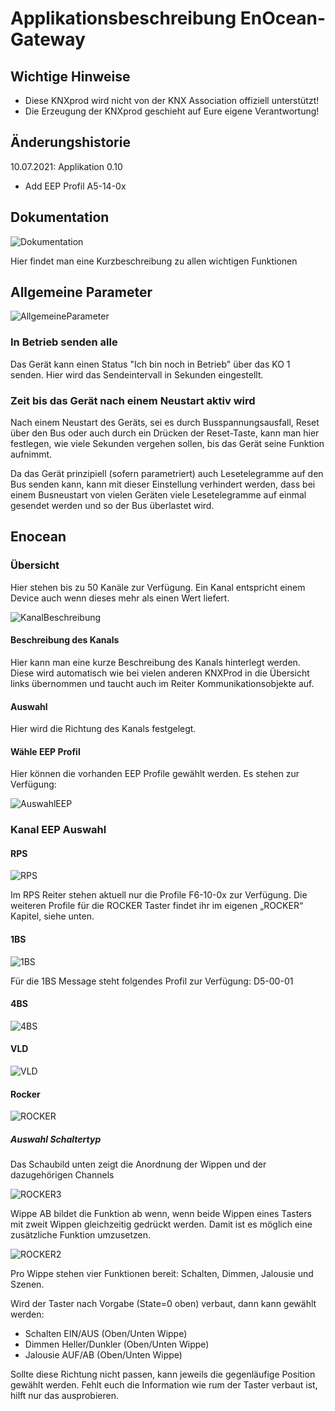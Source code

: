 # Applikationsbeschreibung EnOcean-Gateway

## Wichtige Hinweise

* Diese KNXprod wird nicht von der KNX Association offiziell unterstützt!
* Die Erzeugung der KNXprod geschieht auf Eure eigene Verantwortung!

## Änderungshistorie

10.07.2021: Applikation 0.10

* Add EEP Profil A5-14-0x

## Dokumentation

![Dokumentation](pic/Dokumentation.png)

Hier findet man eine Kurzbeschreibung zu allen wichtigen Funktionen

## Allgemeine Parameter

![AllgemeineParameter](pic/Allgemeine_Parameter.png)

### In Betrieb senden alle

Das Gerät kann einen Status "Ich bin noch in Betrieb" über das KO 1 senden. Hier wird das Sendeintervall in Sekunden eingestellt.

### Zeit bis das Gerät nach einem Neustart aktiv wird

Nach einem Neustart des Geräts, sei es durch Busspannungsausfall, Reset über den Bus oder auch durch ein Drücken der Reset-Taste, kann man hier festlegen, wie viele Sekunden vergehen sollen, bis das Gerät seine Funktion aufnimmt.

Da das Gerät prinzipiell (sofern parametriert) auch Lesetelegramme auf den Bus senden kann, kann mit dieser Einstellung verhindert werden, dass bei einem Busneustart von vielen Geräten viele Lesetelegramme auf einmal gesendet werden und so der Bus überlastet wird.

## Enocean

### Übersicht

Hier stehen bis zu 50 Kanäle zur Verfügung. Ein Kanal entspricht einem Device auch wenn dieses mehr als einen Wert liefert.

 ![KanalBeschreibung](pic/Kanal_Beschreibung.png)

#### Beschreibung des Kanals

Hier kann man eine kurze Beschreibung des Kanals hinterlegt werden. Diese wird automatisch wie bei vielen anderen KNXProd in die Übersicht links übernommen und taucht auch im Reiter Kommunikationsobjekte auf.

#### Auswahl

Hier wird die Richtung des Kanals festgelegt.

#### Wähle EEP Profil

Hier können die vorhanden EEP Profile gewählt werden. Es stehen zur Verfügung:

 ![AuswahlEEP](pic/Type.png)

### Kanal EEP Auswahl

#### RPS

![RPS](pic/RPS.png)

Im RPS Reiter stehen aktuell nur die Profile F6-10-0x zur Verfügung. Die weiteren Profile für die ROCKER Taster findet ihr im eigenen „ROCKER“ Kapitel, siehe unten.

#### 1BS

![1BS](pic/1BS.png)

Für die 1BS Message steht folgendes Profil zur Verfügung: D5-00-01

#### 4BS

![4BS](pic/4BS.png)

#### VLD

![VLD](pic/VLD.png)

#### Rocker

![ROCKER](pic/Rocker.png)

##### Auswahl Schaltertyp

Das Schaubild unten zeigt die Anordnung der Wippen und der dazugehörigen Channels

![ROCKER3](pic/Rocker_3.png)

Wippe AB  bildet die Funktion ab wenn, wenn beide Wippen eines Tasters mit zweit Wippen gleichzeitig gedrückt werden. Damit ist es möglich eine zusätzliche Funktion umzusetzen.

![ROCKER2](pic/Rocker_2.png)

Pro Wippe stehen vier Funktionen bereit: Schalten, Dimmen, Jalousie und Szenen.

Wird der Taster nach Vorgabe (State=0 oben) verbaut, dann kann gewählt werden:

* Schalten EIN/AUS (Oben/Unten Wippe)
* Dimmen Heller/Dunkler (Oben/Unten Wippe)
* Jalousie AUF/AB (Oben/Unten Wippe)

Sollte diese Richtung nicht passen, kann jeweils die gegenläufige Position gewählt werden. Fehlt euch die Information wie rum der Taster verbaut ist, hilft nur das ausprobieren.
